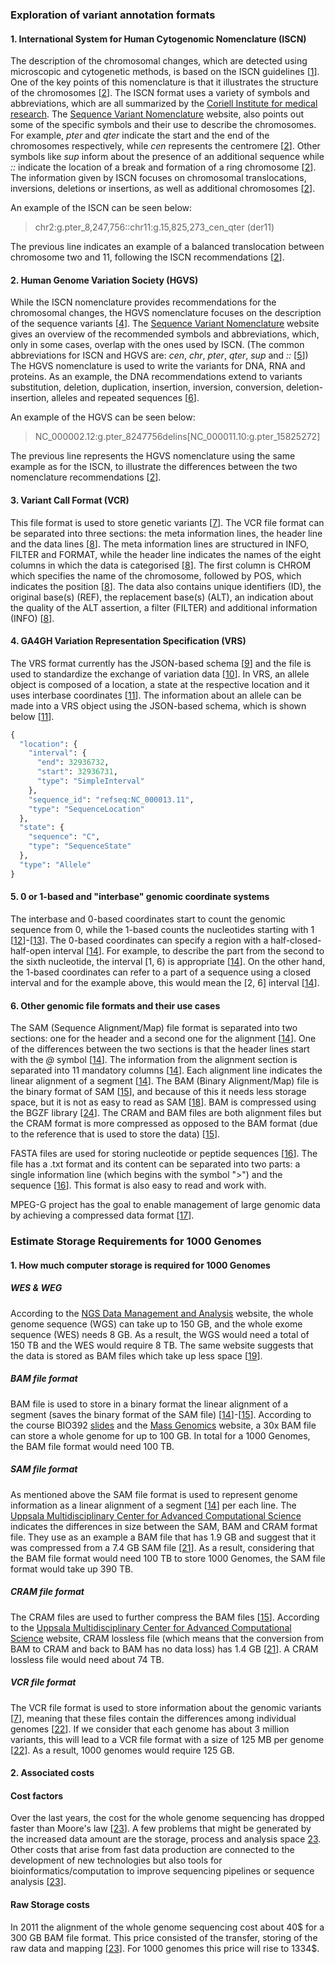 ### Exploration of variant annotation formats

#### 1. International System for Human Cytogenomic Nomenclature (ISCN)


The description of the chromosomal changes, which are detected using microscopic and cytogenetic methods, is based on the ISCN guidelines [[1]]. One of the key points of this nomenclature is that it illustrates the structure of the chromosomes [[2]]. The ISCN format uses a variety of symbols and abbreviations, which are all summarized by the [Coriell Institute for medical research](https://www.coriell.org/0/Sections/Support/Global/iscn_help.aspx?PgId=263). The [Sequence Variant Nomenclature](https://varnomen.hgvs.org/recommendations/DNA/variant/complex/) website, also points out some of the specific symbols and their use to describe the chromosomes. For example, *pter* and *qter* indicate the start and the end of the chromosomes respectively, while *cen* represents the centromere [[2]]. Other symbols like *sup* inform about the presence of an additional sequence while *::* indicate the location of a break and formation of a ring chromosome [[2]]. The information given by ISCN focuses on chromosomal translocations, inversions, deletions or insertions, as well as additional chromosomes [[2]].

An example of the ISCN can be seen below:

> chr2:g.pter_8,247,756::chr11:g.15,825,273_cen_qter (der11)

The previous line indicates an example of a balanced translocation between chromosome two and 11, following the ISCN recommendations [[2]].
  

[1]: http://varnomen.hgvs.org/bg-material/consultation/ISCN/ 
[2]: https://varnomen.hgvs.org/recommendations/DNA/variant/complex/
[3]: https://www.coriell.org/0/Sections/Support/Global/iscn_help.aspx?PgId=263

#### 2. Human Genome Variation Society (HGVS)

While the ISCN nomenclature provides recommendations for the chromosomal changes, the HGVS nomenclature focuses on the description of the sequence variants [[4]]. The [Sequence Variant Nomenclature](https://varnomen.hgvs.org/recommendations/general/) website gives an overview of the recommended symbols and abbreviations, which, only in some cases, overlap with the ones used by ISCN. (The common abbreviations for ISCN and HGVS are: *cen*, *chr*, *pter*, *qter*, *sup* and *::* [[5]]) The HGVS nomenclature is used to write the variants for DNA, RNA and proteins. As an example, the DNA recommendations extend to variants substitution, deletion, duplication, insertion, inversion, conversion, deletion-insertion, alleles and repeated sequences [[6]].

An example of the HGVS can be seen below:

> NC_000002.12:g.pter_8247756delins[NC_000011.10:g.pter_15825272]

The previous line represents the HGVS nomenclature using the same example as for the ISCN, to illustrate the differences between the two nomenclature recommendations [[2]].

[4]: https://varnomen.hgvs.org/bg-material/basics/
[5]: https://varnomen.hgvs.org/recommendations/general/
[6]: https://varnomen.hgvs.org/recommendations/DNA/

#### 3. Variant Call Format (VCR)

This file format is used to store genetic variants [[7]]. The VCR file format can be separated into three sections: the meta information lines, the header line and the data lines [[8]]. The meta information lines are structured in INFO, FILTER and FORMAT, while the header line indicates the names of the eight columns in which the data is categorised [[8]]. The first column is CHROM which specifies the name of the chromosome, followed by POS, which indicates the position [[8]]. The data also contains unique identifiers (ID), the original base(s) (REF), the replacement base(s) (ALT), an indication about the quality of the ALT assertion, a filter (FILTER) and additional information (INFO) [[8]].  

[7]: https://samtools.github.io/hts-specs/VCFv4.3.pdf
[8]: https://www.internationalgenome.org/wiki/Analysis/vcf4.0/

#### 4. GA4GH Variation Representation Specification (VRS)

The VRS format currently has the JSON-based schema [[9]] and the file is used to standardize the exchange of variation data [[10]]. In VRS, an allele object is composed of a location, a state at the respective location and it uses interbase coordinates [[11]]. The information about an allele can be made into a VRS object using the JSON-based schema, which is shown below [[11]].

 
```python
{
  "location": {
    "interval": {
      "end": 32936732,
      "start": 32936731,
      "type": "SimpleInterval"
    },
    "sequence_id": "refseq:NC_000013.11",
    "type": "SequenceLocation"
  },
  "state": {
    "sequence": "C",
    "type": "SequenceState"
  },
  "type": "Allele"
}
```

[9]: https://vr-spec.readthedocs.io/en/latest/terms_and_model.html#data-model-notes-and-principles
[10]: https://vr-spec.readthedocs.io/en/latest/introduction.html
[11]: https://vr-spec.readthedocs.io/en/1.1/impl-guide/example.html

#### 5. 0 or 1-based and "interbase" genomic coordinate systems

The interbase and 0-based coordinates start to count the genomic sequence from 0, while the 1-based counts the nucleotides starting with 1 [[12]]-[[13]]. The 0-based coordinates can specify a region with a half-closed-half-open interval [[14]]. For example, to describe the part from the second to the sixth nucleotide, the interval [1, 6) is appropriate [[14]]. On the other hand, the 1-based coordinates can refer to a part of a sequence using a closed interval and for the example above, this would mean the [2, 6] interval [[14]].  

[12]: https://genviz.org/module-01-intro/0001/02/01/Review_of_Central_Concepts/
[13]: https://www.ncbi.nlm.nih.gov/pmc/articles/PMC3383450/#:~:text=The%20so%2Dcalled%20%E2%80%9Cbase%E2%80%9D,nucleotide%20positions%20in%20the%20genome.

#### 6. Other genomic file formats and their use cases

The SAM (Sequence Alignment/Map) file format is separated into two sections: one for the header and a second one for the alignment [[14]]. One of the differences between the two sections is that the header lines start with the *@* symbol [[14]]. The information from the alignment section is separated into 11 mandatory columns [[14]]. Each alignment line indicates the linear alignment of a segment [[14]]. The BAM (Binary Alignment/Map) file is the binary format of SAM [[15]], and because of this it needs less storage space, but it is not as easy to read as SAM [[18]]. BAM is compressed using the BGZF library [[24]]. The CRAM and BAM files are both alignment files but the CRAM format is more compressed as opposed to the BAM format (due to the reference that is used to store the data) [[15]].

FASTA files are used for storing nucleotide or peptide sequences [[16]]. The file has a .txt format and its content can be separated into two parts: a single information line (which begins with the symbol ">") and the sequence [[16]]. This format is also easy to read and work with. 

MPEG-G project has the goal to enable management of large genomic data by achieving a compressed data format [[17]].


[14]: https://samtools.github.io/hts-specs/SAMv1.pdf
[15]: https://www.internationalgenome.org/formats
[16]: https://zhanglab.ccmb.med.umich.edu/FASTA/
[17]: https://www.biorxiv.org/content/10.1101/426353v1#:~:text=The%20MPEG%2DG%20standardization%20project,data%20processing%2C%20transport%20and%20sharing.
[18]: https://mdozmorov.github.io/BIOS668.2018/assets/03_Genomic_resources/01_File_formats.pdf

### Estimate Storage Requirements for 1000 Genomes

#### 1. How much computer storage is required for 1000 Genomes

##### WES & WEG

According to the [NGS Data Management and Analysis](https://www.strand-ngs.com/support/ngs-data-storage-requirements) website, the whole genome sequence (WGS) can take up to 150 GB, and the whole exome sequence (WES) needs 8 GB. As a result, the WGS would need a total of 150 TB and the WES would require 8 TB. The same website suggests that the data is stored as BAM files which take up less space [[19]].

[19]: https://www.strand-ngs.com/support/ngs-data-storage-requirements

##### BAM file format

BAM file is used to store in a binary format the linear alignment of a segment (saves the binary format of the SAM file) [[14]]-[[15]]. According to the course BIO392 [slides](https://compbiozurich.org/UZH-BIO392/course-material/2020/2020-09-18-BIO392-files.pdf) and the [Mass Genomics](http://massgenomics.org/2014/11/brace-yourself-for-large-scale-whole-genome-sequencing.html) website, a 30x BAM file can store a whole genome for up to 100 GB. In total for a 1000 Genomes, the BAM file format would need 100 TB.

[20]: http://massgenomics.org/2014/11/brace-yourself-for-large-scale-whole-genome-sequencing.html


##### SAM file format

As mentioned above the SAM file format is used to represent genome information as a linear alignment of a segment [[14]] per each line. The [Uppsala Multidisciplinary Center for Advanced Computational Science](https://www.uppmax.uu.se/support/user-guides/using-cram-to-compress-bam-files/) indicates the differences in size between the SAM, BAM and CRAM format file. They use as an example a BAM file that has 1.9 GB and suggest that it was compressed from a 7.4 GB SAM file [[21]]. As a result, considering that the BAM file format would need 100 TB to store 1000 Genomes, the SAM file format would take up 390 TB.

[21]: https://www.uppmax.uu.se/support/user-guides/using-cram-to-compress-bam-files/

##### CRAM file format
The CRAM files are used to further compress the BAM files [[15]]. According to the [Uppsala Multidisciplinary Center for Advanced Computational Science](https://www.uppmax.uu.se/support/user-guides/using-cram-to-compress-bam-files/) website, CRAM lossless file (which means that the conversion from BAM to CRAM and back to BAM has no data loss) has 1.4 GB [[21]]. A CRAM lossless file would need about 74 TB. 

##### VCR file format

The VCR file format is used to store information about the genomic variants [[7]], meaning that these files contain the differences among individual genomes [[22]]. If we consider that each genome has about 3 million variants, this will lead to a VCR file format with a size of 125 MB per genome [[22]]. As a result, 1000 genomes would require 125 GB.

[22]: https://medium.com/precision-medicine/how-big-is-the-human-genome-e90caa3409b0

#### 2. Associated costs
#### Cost factors

Over the last years, the cost for the whole genome sequencing has dropped faster than Moore's law [[23]]. A few problems that might be generated by the increased data amount are the storage, process and analysis space [23]. Other costs that arise from fast data production are connected to the development of new technologies but also tools for bioinformatics/computation to improve sequencing pipelines or sequence analysis [[23]].

[23]: https://www.ncbi.nlm.nih.gov/pmc/articles/PMC3245608/

#### Raw Storage costs

In 2011 the alignment of the whole genome sequencing cost about 40$ for a 300 GB BAM file format. This price consisted of the transfer, storing of the raw data and mapping [[23]]. For 1000 genomes this price will rise to 1334$.

[24]: https://www.ncbi.nlm.nih.gov/pmc/articles/PMC2723002/

